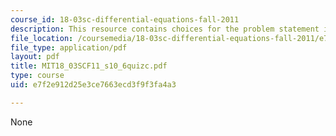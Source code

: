 ```yaml
---
course_id: 18-03sc-differential-equations-fall-2011
description: This resource contains choices for the problem statement inflection points.
file_location: /coursemedia/18-03sc-differential-equations-fall-2011/e7f2e912d25e3ce7663ecd3f9f3fa4a3_MIT18_03SCF11_s10_6quizc.pdf
file_type: application/pdf
layout: pdf
title: MIT18_03SCF11_s10_6quizc.pdf
type: course
uid: e7f2e912d25e3ce7663ecd3f9f3fa4a3

---
```

None